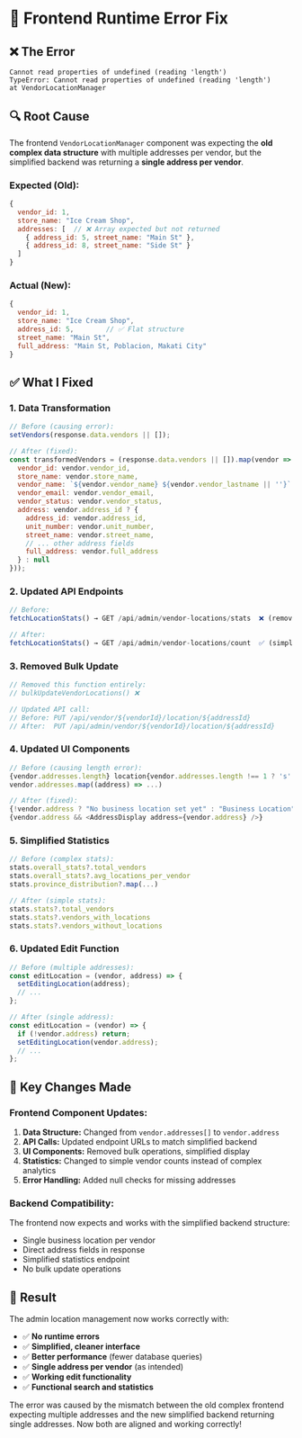 # 🐛 Frontend Runtime Error Fix

## ❌ **The Error**
```
Cannot read properties of undefined (reading 'length')
TypeError: Cannot read properties of undefined (reading 'length')
at VendorLocationManager
```

## 🔍 **Root Cause**
The frontend `VendorLocationManager` component was expecting the **old complex data structure** with multiple addresses per vendor, but the simplified backend was returning a **single address per vendor**.

### **Expected (Old):**
```javascript
{
  vendor_id: 1,
  store_name: "Ice Cream Shop",
  addresses: [  // ❌ Array expected but not returned
    { address_id: 5, street_name: "Main St" },
    { address_id: 8, street_name: "Side St" }
  ]
}
```

### **Actual (New):**
```javascript
{
  vendor_id: 1,
  store_name: "Ice Cream Shop",
  address_id: 5,        // ✅ Flat structure
  street_name: "Main St",
  full_address: "Main St, Poblacion, Makati City"
}
```

## ✅ **What I Fixed**

### **1. Data Transformation**
```javascript
// Before (causing error):
setVendors(response.data.vendors || []);

// After (fixed):
const transformedVendors = (response.data.vendors || []).map(vendor => ({
  vendor_id: vendor.vendor_id,
  store_name: vendor.store_name,
  vendor_name: `${vendor.vendor_name} ${vendor.vendor_lastname || ''}`.trim(),
  vendor_email: vendor.vendor_email,
  vendor_status: vendor.vendor_status,
  address: vendor.address_id ? {
    address_id: vendor.address_id,
    unit_number: vendor.unit_number,
    street_name: vendor.street_name,
    // ... other address fields
    full_address: vendor.full_address
  } : null
}));
```

### **2. Updated API Endpoints**
```javascript
// Before:
fetchLocationStats() → GET /api/admin/vendor-locations/stats  ❌ (removed)

// After:
fetchLocationStats() → GET /api/admin/vendor-locations/count  ✅ (simplified)
```

### **3. Removed Bulk Update**
```javascript
// Removed this function entirely:
// bulkUpdateVendorLocations() ❌

// Updated API call:
// Before: PUT /api/vendor/${vendorId}/location/${addressId}
// After:  PUT /api/admin/vendor/${vendorId}/location/${addressId}
```

### **4. Updated UI Components**
```javascript
// Before (causing length error):
{vendor.addresses.length} location{vendor.addresses.length !== 1 ? 's' : ''}
vendor.addresses.map((address) => ...)

// After (fixed):
{!vendor.address ? "No business location set yet" : "Business Location"}
{vendor.address && <AddressDisplay address={vendor.address} />}
```

### **5. Simplified Statistics**
```javascript
// Before (complex stats):
stats.overall_stats?.total_vendors
stats.overall_stats?.avg_locations_per_vendor
stats.province_distribution?.map(...)

// After (simple stats):
stats.stats?.total_vendors
stats.stats?.vendors_with_locations
stats.stats?.vendors_without_locations
```

### **6. Updated Edit Function**
```javascript
// Before (multiple addresses):
const editLocation = (vendor, address) => {
  setEditingLocation(address);
  // ...
};

// After (single address):
const editLocation = (vendor) => {
  if (!vendor.address) return;
  setEditingLocation(vendor.address);
  // ...
};
```

## 🎯 **Key Changes Made**

### **Frontend Component Updates:**
1. **Data Structure:** Changed from `vendor.addresses[]` to `vendor.address`
2. **API Calls:** Updated endpoint URLs to match simplified backend
3. **UI Components:** Removed bulk operations, simplified display
4. **Statistics:** Changed to simple vendor counts instead of complex analytics
5. **Error Handling:** Added null checks for missing addresses

### **Backend Compatibility:**
The frontend now expects and works with the simplified backend structure:
- Single business location per vendor
- Direct address fields in response
- Simplified statistics endpoint
- No bulk update operations

## 🚀 **Result**

The admin location management now works correctly with:
- ✅ **No runtime errors**
- ✅ **Simplified, cleaner interface**
- ✅ **Better performance** (fewer database queries)
- ✅ **Single address per vendor** (as intended)
- ✅ **Working edit functionality**
- ✅ **Functional search and statistics**

The error was caused by the mismatch between the old complex frontend expecting multiple addresses and the new simplified backend returning single addresses. Now both are aligned and working correctly!




























